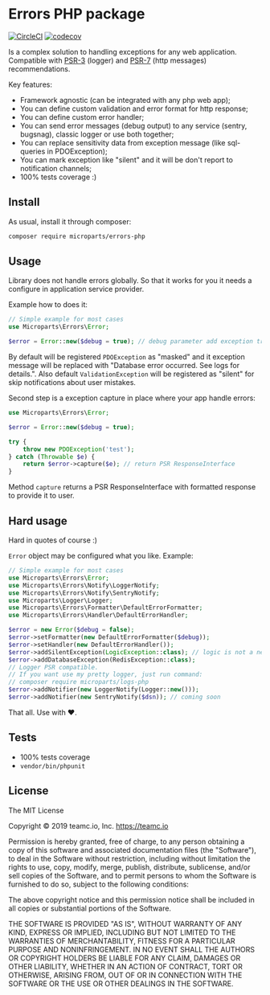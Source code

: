 Errors PHP package
==================

[![CircleCI](https://circleci.com/gh/microparts/errors-php.svg?style=svg)](https://circleci.com/gh/microparts/errors-php)
[![codecov](https://codecov.io/gh/microparts/errors-php/branch/master/graph/badge.svg)](https://codecov.io/gh/microparts/errors-php)

Is a complex solution to handling exceptions for any web application.
Compatible with [PSR-3](https://github.com/php-fig/fig-standards/blob/master/accepted/PSR-3-logger-interface.md) (logger) 
and [PSR-7](http://www.php-fig.org/psr/psr-7/) (http messages) recommendations.  

Key features:
* Framework agnostic (can be integrated with any php web app);
* You can define custom validation and error format for http response;
* You can define custom error handler;
* You can send error messages (debug output) to any service (sentry, bugsnag), classic logger or use both together;
* You can replace sensitivity data from exception message (like sql-queries in PDOException);
* You can mark exception like "silent" and it will be don't report to notification channels;
* 100% tests coverage :) 

## Install

As usual, install it through composer:

```bash
composer require microparts/errors-php
```

## Usage

Library does not handle errors globally. So that it works for you it needs 
a configure in application service provider.

Example how to does it:

```php
// Simple example for most cases
use Microparts\Errors\Error;

$error = Error::new($debug = true); // debug parameter add exception trace to http error response.
```
    
By default will be registered `PDOException` as "masked" and it exception message will be replaced with "Database error occurred. See logs for details.".
Also default `ValidationException` will be registered as "silent" for skip notifications about user mistakes. 

Second step is a exception capture in place where your app handle errors:

```php
use Microparts\Errors\Error;

$error = Error::new($debug = true);

try {
    throw new PDOException('test');
} catch (Throwable $e) {
    return $error->capture($e); // return PSR ResponseInterface
}
```

Method `capture` returns a PSR ResponseInterface with formatted response to provide it to user.

## Hard usage

Hard in quotes of course :)

`Error` object may be configured what you like. Example:

```php
// Simple example for most cases
use Microparts\Errors\Error;
use Microparts\Errors\Notify\LoggerNotify;
use Microparts\Errors\Notify\SentryNotify;
use Microparts\Logger\Logger;
use Microparts\Errors\Formatter\DefaultErrorFormatter;
use Microparts\Errors\Handler\DefaultErrorHandler;

$error = new Error($debug = false);
$error->setFormatter(new DefaultErrorFormatter($debug));
$error->setHandler(new DefaultErrorHandler());
$error->addSilentException(LogicException::class); // logic is not a need thing 
$error->addDatabaseException(RedisException::class);
// Logger PSR compatible.
// If you want use my pretty logger, just run command: 
// composer require microparts/logs-php
$error->addNotifier(new LoggerNotify(Logger::new()));
$error->addNotifier(new SentryNotify($dsn)); // coming soon
```

That all. Use with ❤.

## Tests

* 100% tests coverage
* `vendor/bin/phpunit`


## License

The MIT License

Copyright © 2019 teamc.io, Inc. https://teamc.io

Permission is hereby granted, free of charge, to any person obtaining a copy
of this software and associated documentation files (the "Software"), to deal
in the Software without restriction, including without limitation the rights
to use, copy, modify, merge, publish, distribute, sublicense, and/or sell
copies of the Software, and to permit persons to whom the Software is
furnished to do so, subject to the following conditions:

The above copyright notice and this permission notice shall be included in
all copies or substantial portions of the Software.

THE SOFTWARE IS PROVIDED "AS IS", WITHOUT WARRANTY OF ANY KIND, EXPRESS OR
IMPLIED, INCLUDING BUT NOT LIMITED TO THE WARRANTIES OF MERCHANTABILITY,
FITNESS FOR A PARTICULAR PURPOSE AND NONINFRINGEMENT. IN NO EVENT SHALL THE
AUTHORS OR COPYRIGHT HOLDERS BE LIABLE FOR ANY CLAIM, DAMAGES OR OTHER
LIABILITY, WHETHER IN AN ACTION OF CONTRACT, TORT OR OTHERWISE, ARISING FROM,
OUT OF OR IN CONNECTION WITH THE SOFTWARE OR THE USE OR OTHER DEALINGS IN
THE SOFTWARE.

